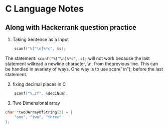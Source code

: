 # C Language Notes
## Along with Hackerrank question practice

1. Taking Sentence as a Input

``` c
    scanf("%[^\n]%*c", &s);
```

The statement: `scanf("%[^\n]%*c", s);` will not work because the last statement willread a newline character, \n, from theprevious line. This can be handled in avariety of ways. One way is to use scan("\n"); before the last statement.

2. fixing decimal places in C

``` c
    scanf("%.2f", &deciNum);
```

3. Two Dimensional array

``` C
char *twoDArrayOfString[3] = {
    "one", "two", "three"
};
```